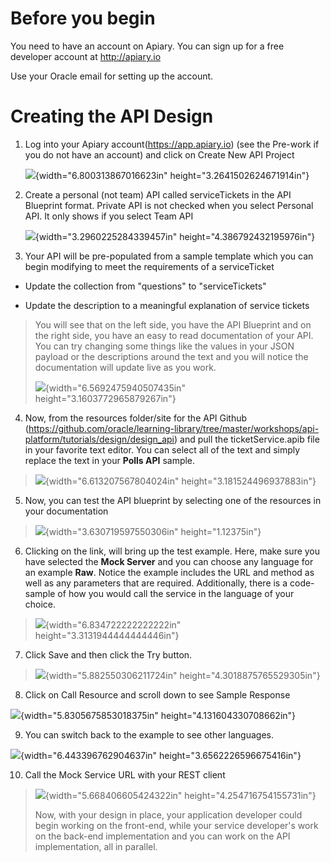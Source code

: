 
Before you begin
================

You need to have an account on Apiary. You can sign up for a free
developer account at <http://apiary.io>

Use your Oracle email for setting up the account.

Creating the API Design
=======================

1.  Log into your Apiary account(https://app.apiary.io) (see the
    Pre-work if you do not have an account) and click on Create New API
    Project

    ![](media/image1.png){width="6.800313867016623in"
    height="3.2641502624671914in"}

2.  Create a personal (not team) API called serviceTickets in the API
    Blueprint format. Private API is not checked when you select
    Personal API. It only shows if you select Team API

    ![](media/image2.png){width="3.2960225284339457in"
    height="4.386792432195976in"}

3.  Your API will be pre-populated from a sample template which you can
    begin modifying to meet the requirements of a serviceTicket

-   Update the collection from "questions" to "serviceTickets"

-   Update the description to a meaningful explanation of service
    tickets

> You will see that on the left side, you have the API Blueprint and on
> the right side, you have an easy to read documentation of your API.
> You can try changing some things like the values in your JSON payload
> or the descriptions around the text and you will notice the
> documentation will update live as you work.
>
> ![](media/image3.png){width="6.5692475940507435in"
> height="3.1603772965879267in"}

4.  Now, from the resources folder/site for the API Github
    (<https://github.com/oracle/learning-library/tree/master/workshops/api-platform/tutorials/design/design_api>)
    and pull the ticketService.apib file in your favorite text editor.
    You can select all of the text and simply replace the text in your
    **Polls API** sample.

> ![](media/image4.png){width="6.613207567804024in"
> height="3.181524496937883in"}

5.  Now, you can test the API blueprint by selecting one of the
    resources in your documentation

> ![](media/image5.jpeg){width="3.630719597550306in" height="1.12375in"}

6.  Clicking on the link, will bring up the test example. Here, make
    sure you have selected the **Mock Server** and you can choose any
    language for an example **Raw**. Notice the example includes the URL
    and method as well as any parameters that are required.
    Additionally, there is a code-sample of how you would call the
    service in the language of your choice.

> ![](media/image6.png){width="6.834722222222222in"
> height="3.3131944444444446in"}

7.  Click Save and then click the Try button.

> ![](media/image7.png){width="5.882550306211724in"
> height="4.3018875765529305in"}

8.  Click on Call Resource and scroll down to see Sample Response

![](media/image8.png){width="5.8305675853018375in"
height="4.131604330708662in"}

9.  You can switch back to the example to see other languages.

![](media/image9.png){width="6.443396762904637in"
height="3.6562226596675416in"}

10. Call the Mock Service URL with your REST client

> ![](media/image10.png){width="5.668406605424322in"
> height="4.254716754155731in"}
>
> Now, with your design in place, your application developer could begin
> working on the front-end, while your service developer's work on the
> back-end implementation and you can work on the API implementation,
> all in parallel.
